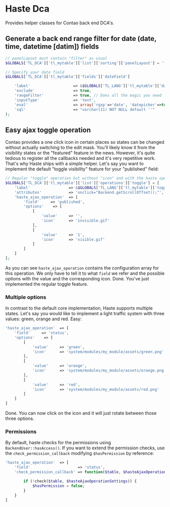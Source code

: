 # Haste Dca

Provides helper classes for Contao back end DCA's.

## Generate a back end range filter for date (date, time, datetime [datim]) fields

```php
// panelLayout must contain "filter" as usual
$GLOBALS['TL_DCA']['tl_mytable']['list']['sorting']['panelLayout'] = 'filter';

// Specify your date field
$GLOBALS['TL_DCA']['tl_mytable']['fields']['dateField']

    'label'                   => &$GLOBALS['TL_LANG']['tl_mytable']['dateField'],
    'exclude'                 => true,
    'rangeFilter'             => true, // Does all the magic you need
    'inputType'               => 'text',
    'eval'                    => array('rgxp'=>'date', 'datepicker'=>true, 'tl_class'=>'w50 wizard'),
    'sql'                     => "varchar(11) NOT NULL default ''"
);
```

## Easy ajax toggle operation

Contao provides a one click icon in certain places so states can be changed without
actually switching to the edit mask. You'll likely know it from the visibility
states or the "featured" feature in the news. However, it's quite tedious to
register all the callbacks needed and it's very repetitive work. That's why
Haste ships with a simple helper. Let's say you want to implement the default
"toggle visibility" feature for your "published" field:

```php
// Regular "toggle" operation but without "icon" and with the haste specific params
$GLOBALS['TL_DCA']['tl_mytable']['list']['operations']['toggle'] = [
    'label'                 => &$GLOBALS['TL_LANG']['tl_mytable']['toggle'],
    'attributes'            => 'onclick="Backend.getScrollOffset();"',
    'haste_ajax_operation'  => [
        'field'     => 'published',
        'options'    => [
            [
                'value'     => '',
                'icon'      => 'invisible.gif'
            ],
            [
                'value'     => '1',
                'icon'      => 'visible.gif'
            ]
        ]
    ]
];
```

As you can see `haste_ajax_operation` contains the configuration array for this
operation. We only have to tell it to what `field` we refer and the possible options
with the value and the corresponding icon. Done. You've just implemented the regular
toggle feature.

### Multiple options

In contrast to the default core implementation, Haste supports multiple states.
Let's say you would like to implement a light traffic system with three values:
green, orange and red. Easy:

```php
'haste_ajax_operation'  => [
    'field'     => 'status',
    'options'    => [
        [
            'value'     => 'green',
            'icon'      => 'system/modules/my_module/assets/green.png'
        ],
        [
            'value'     => 'orange',
            'icon'      => 'system/modules/my_module/assets/orange.png'
        ],
        [
            'value'     => 'red',
            'icon'      => 'system/modules/my_module/assets/red.png'
        ]
    ]
]
```

Done. You can now click on the icon and it will just rotate between those three
options.

### Permissions

By default, haste checks for the permissions using `BackendUser::hasAccess()`.
If you want to extend the permission checks, use the `check_permission_callback`
modifying `$hasPermission` by reference:

```php
'haste_ajax_operation'  => [
    'field'                     => 'status',
    'check_permission_callback' => function($table, $hasteAjaxOperationSettings, &$hasPermission) {

        if (!check($table, $hasteAjaxOperationSettings)) {
            $hasPermission = false;
        }
    }
]
```

